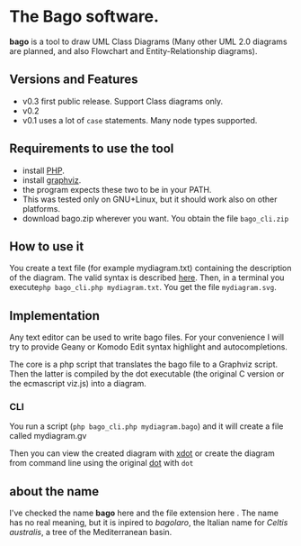 # The Bago software.

**bago** is a tool to draw UML Class Diagrams (Many other UML 2.0 diagrams are
planned, and also Flowchart and Entity-Relationship diagrams).

## Versions and Features

+ v0.3 first public release. Support Class diagrams only.
+ v0.2
+ v0.1 uses a lot of `case` statements. Many node types supported. 


## Requirements to use the tool

+ install [PHP](http://php.net/).
+ install [graphviz](http://www.graphviz.org/).
+ the program expects these two to be in your PATH.
+ This was tested only on GNU+Linux, but it should work also on
other platforms.
+ download  bago.zip wherever you want. You obtain the file `bago_cli.zip`

## How to use it
You  create a text file (for example mydiagram.txt) containing the description
of the
diagram. The valid syntax is described [here](bago_syntax.md). Then, in a
terminal you execute`php bago_cli.php mydiagram.txt`. You get the file `mydiagram.svg`.


## Implementation

Any text editor can be used to write bago files. For your convenience I will
try to provide Geany or Komodo Edit syntax highlight and autocompletions.

The core is a php script that translates the bago file to a Graphviz script.
Then the latter is compiled by the dot executable (the original C version or
the ecmascript viz.js) into a diagram.

### CLI

You run a script (`php bago_cli.php mydiagram.bago`) and it will create a file called mydiagram.gv

Then you can view the created diagram with [xdot](https://github.com/jrfonseca/xdot.py)
or create the diagram from command line using the original [dot](http://www.graphviz.org) with `dot `
## about the name
I've checked the name **bago** here [](http://usersthink.com/startup-names/) and the file extension here [](http://filext.com/). The name has no real meaning, but it is inpired to _bagolaro_, the Italian name for _Celtis australis_, a tree of the Mediterranean basin.



